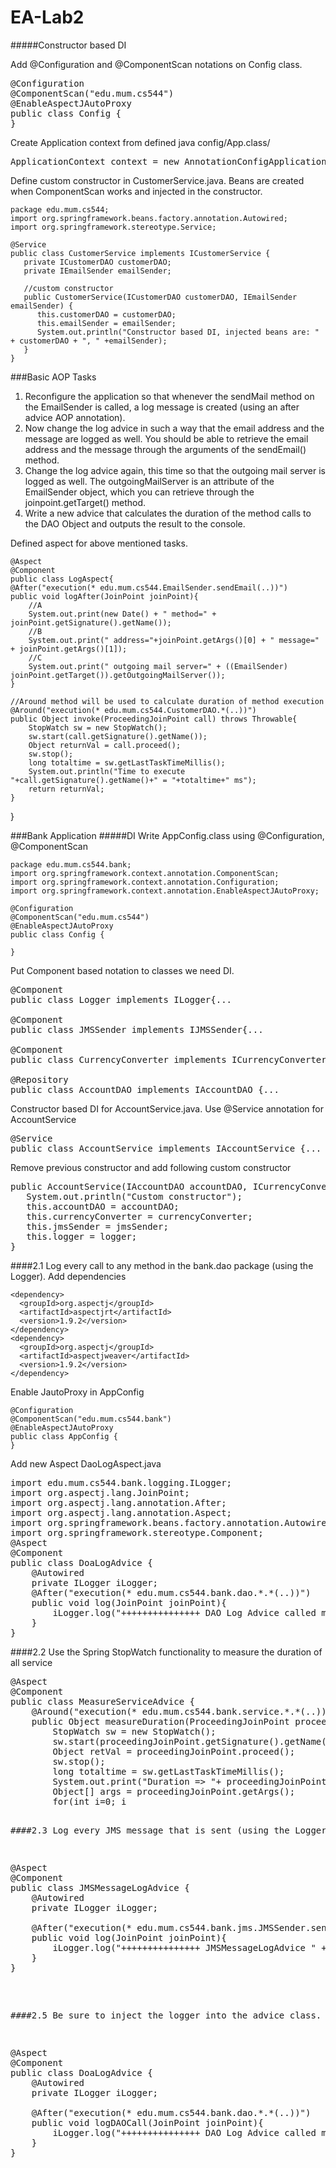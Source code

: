 # EA-Lab2
#####Constructor based DI 

Add @Configuration and @ComponentScan notations on Config class.
<pre>
@Configuration
@ComponentScan("edu.mum.cs544")
@EnableAspectJAutoProxy
public class Config {
}
</pre>
Create Application context from defined java config/App.class/
<pre>
ApplicationContext context = new AnnotationConfigApplicationContext(Config.class);
</pre>
Define custom constructor in CustomerService.java. Beans are created when ComponentScan works and injected in the constructor.
    
    package edu.mum.cs544;
    import org.springframework.beans.factory.annotation.Autowired;
    import org.springframework.stereotype.Service;
    
    @Service
    public class CustomerService implements ICustomerService {   
       private ICustomerDAO customerDAO;
       private IEmailSender emailSender;
       
       //custom constructor
       public CustomerService(ICustomerDAO customerDAO, IEmailSender emailSender) {
          this.customerDAO = customerDAO;
          this.emailSender = emailSender;
          System.out.println("Constructor based DI, injected beans are: " + customerDAO + ", " +emailSender);
       }
    }

###Basic AOP
Tasks
<ol>
<li>Reconfigure the application so that whenever the sendMail method on the EmailSender is called, a log message is created (using an after advice AOP annotation).
</li>
<li>Now change the log advice in such a way that the email address and the message are logged as well. You should be able to retrieve the email address and the message through the arguments of the sendEmail() method. </li>
<li>Change the log advice again, this time so that the outgoing mail server is logged as well. The outgoingMailServer is an attribute of the EmailSender object, which you can retrieve through the joinpoint.getTarget() method. </li>
<li>Write a new advice that calculates the duration of the method calls to the DAO
    Object and outputs the result to the console.
</li>
</ol> 
Defined aspect for above mentioned tasks.
    
    @Aspect
    @Component
    public class LogAspect{
    @After("execution(* edu.mum.cs544.EmailSender.sendEmail(..))")
    public void logAfter(JoinPoint joinPoint){
        //A
        System.out.print(new Date() + " method=" + joinPoint.getSignature().getName());
        //B
        System.out.print(" address="+joinPoint.getArgs()[0] + " message=" + joinPoint.getArgs()[1]);
        //C
        System.out.print(" outgoing mail server=" + ((EmailSender) joinPoint.getTarget()).getOutgoingMailServer());
    }
    
    //Around method will be used to calculate duration of method execution
    @Around("execution(* edu.mum.cs544.CustomerDAO.*(..))")
    public Object invoke(ProceedingJoinPoint call) throws Throwable{
        StopWatch sw = new StopWatch();
        sw.start(call.getSignature().getName());
        Object returnVal = call.proceed();
        sw.stop();
        long totaltime = sw.getLastTaskTimeMillis();
        System.out.println("Time to execute "+call.getSignature().getName()+" = "+totaltime+" ms");
        return returnVal;
    }
}

###Bank Application 
#####DI
Write AppConfig.class using @Configuration, @ComponentScan
       
    package edu.mum.cs544.bank;
    import org.springframework.context.annotation.ComponentScan;
    import org.springframework.context.annotation.Configuration;
    import org.springframework.context.annotation.EnableAspectJAutoProxy;
    
    @Configuration
    @ComponentScan("edu.mum.cs544")
    @EnableAspectJAutoProxy
    public class Config {
    
    }
Put Component based notation to classes we need DI.
<pre>
@Component
public class Logger implements ILogger{...

@Component
public class JMSSender implements IJMSSender{...

@Component
public class CurrencyConverter implements ICurrencyConverter{...

@Repository
public class AccountDAO implements IAccountDAO {...
</pre>

Constructor based DI for AccountService.java. Use @Service annotation for AccountService
<pre>
@Service
public class AccountService implements IAccountService {...
</pre>

Remove previous constructor and add following custom constructor
<pre>
public AccountService(IAccountDAO accountDAO, ICurrencyConverter currencyConverter, IJMSSender jmsSender, ILogger logger) {
   System.out.println("Custom constructor");
   this.accountDAO = accountDAO;
   this.currencyConverter = currencyConverter;
   this.jmsSender = jmsSender;
   this.logger = logger;
}
</pre>
####2.1 Log every call to any method in the bank.dao package (using the Logger).
Add dependencies

    <dependency>
      <groupId>org.aspectj</groupId>
      <artifactId>aspectjrt</artifactId>
      <version>1.9.2</version>
    </dependency>
    <dependency>
      <groupId>org.aspectj</groupId>
      <artifactId>aspectjweaver</artifactId>
      <version>1.9.2</version>
    </dependency>

Enable JautoProxy in AppConfig

    @Configuration
    @ComponentScan("edu.mum.cs544.bank")
    @EnableAspectJAutoProxy
    public class AppConfig {
    }

Add new Aspect DaoLogAspect.java 
<pre>
import edu.mum.cs544.bank.logging.ILogger;
import org.aspectj.lang.JoinPoint;
import org.aspectj.lang.annotation.After;
import org.aspectj.lang.annotation.Aspect;
import org.springframework.beans.factory.annotation.Autowired;
import org.springframework.stereotype.Component;
@Aspect
@Component
public class DoaLogAdvice {
    @Autowired
    private ILogger iLogger;
    @After("execution(* edu.mum.cs544.bank.dao.*.*(..))")
    public void log(JoinPoint joinPoint){
        iLogger.log("+++++++++++++++ DAO Log Advice called method = " + joinPoint.getSignature().getName());
    }
}
</pre>
####2.2 Use the Spring StopWatch functionality to measure the duration of all service
<pre>
@Aspect
@Component
public class MeasureServiceAdvice {
    @Around("execution(* edu.mum.cs544.bank.service.*.*(..))")
    public Object measureDuration(ProceedingJoinPoint proceedingJoinPoint) throws Throwable {
        StopWatch sw = new StopWatch();
        sw.start(proceedingJoinPoint.getSignature().getName());
        Object retVal = proceedingJoinPoint.proceed();
        sw.stop();
        long totaltime = sw.getLastTaskTimeMillis();
        System.out.print("Duration => "+ proceedingJoinPoint.getTarget().getClass() + "." + proceedingJoinPoint.getSignature().getName() + "(");
        Object[] args = proceedingJoinPoint.getArgs();
        for(int i=0; i<args.length; i++){
            System.out.print(" " + args[i] + " ");
        }
        System.out.print(") = " + totaltime + "ms\n");
        return retVal;
    }
}
</pre>
####2.3 Log every JMS message that is sent (using the Logger)
<pre>
@Aspect
@Component
public class JMSMessageLogAdvice {
    @Autowired
    private ILogger iLogger;

    @After("execution(* edu.mum.cs544.bank.jms.JMSSender.sendJMSMessage(..))")
    public void log(JoinPoint joinPoint){
        iLogger.log("+++++++++++++++ JMSMessageLogAdvice " + joinPoint.getSignature().getName() + " called, message: " + joinPoint.getArgs()[0]);
    }
}
</pre>
####2.5 Be sure to inject the logger into the advice class.
<pre>
@Aspect
@Component
public class DoaLogAdvice {
    @Autowired
    private ILogger iLogger;

    @After("execution(* edu.mum.cs544.bank.dao.*.*(..))")
    public void logDAOCall(JoinPoint joinPoint){
        iLogger.log("+++++++++++++++ DAO Log Advice called method = " + joinPoint.getSignature().getName());
    }
}
</pre>